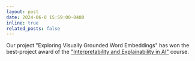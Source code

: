 ```yaml
---
layout: post
date: 2024-06-0 15:59:00-0400
inline: true
related_posts: false
---
```


Our project "Exploring Visually Grounded Word Embeddings" has won the best-project award of the ["Interpretability and Explainability in AI"](https://coursecatalogue.uva.nl/xmlpages/page/2023-2024-en/search-course/course/110133) course.